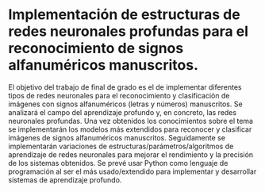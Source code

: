 # Implementación de estructuras de redes neuronales profundas para el reconocimiento de signos alfanuméricos manuscritos.
El objetivo del trabajo de final de grado es el de implementar diferentes tipos de redes neuronales para
el reconocimiento y clasificación de imágenes con signos alfanuméricos (letras y números) manuscritos. Se
analizará el campo del aprendizaje profundo y, en concreto, las redes neuronales profundas. Una vez obtenidos
los conocimientos sobre el tema se implementarán los modelos más extendidos para reconocer y clasificar
imágenes de signos alfanuméricos manuscritos. Seguidamente se implementarán variaciones de
estructuras/parámetros/algoritmos de aprendizaje de redes neuronales para mejorar el rendimiento y la precisión
de los sistemas obtenidos. Se prevé usar Python como lenguaje de programación al ser el más usado/extendido
para implementar y desarrollar sistemas de aprendizaje profundo.
